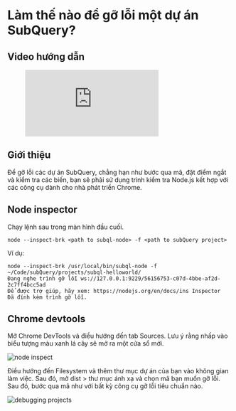 # Làm thế nào để gỡ lỗi một dự án SubQuery?

## Video hướng dẫn

<figure class="video_container">
  <iframe src="https://www.youtube.com/embed/6NlaO-YN2q4" frameborder="0" allowfullscreen="true"></iframe>
</figure>

## Giới thiệu

Để gỡ lỗi các dự án SubQuery, chẳng hạn như bước qua mã, đặt điểm ngắt và kiểm tra các biến, bạn sẽ phải sử dụng trình kiểm tra Node.js kết hợp với các công cụ dành cho nhà phát triển Chrome.

## Node inspector

Chạy lệnh sau trong màn hình đầu cuối.

```shell
node --inspect-brk <path to subql-node> -f <path to subQuery project>
```

Ví dụ:
```shell
node --inspect-brk /usr/local/bin/subql-node -f ~/Code/subQuery/projects/subql-helloworld/
Đang nghe trình gỡ lỗi ws://127.0.0.1:9229/56156753-c07d-4bbe-af2d-2c7ff4bcc5ad
Để được trợ giúp, hãy xem: https://nodejs.org/en/docs/ins Inspector
Đã đính kèm trình gỡ lỗi.
```

## Chrome devtools

Mở Chrome DevTools và điều hướng đến tab Sources. Lưu ý rằng nhấp vào biểu tượng màu xanh lá cây sẽ mở ra một cửa sổ mới.

![node inspect](/assets/img/node_inspect.png)

Điều hướng đến Filesystem và thêm thư mục dự án của bạn vào không gian làm việc. Sau đó, mở dist > thư mục ánh xạ và chọn mã bạn muốn gỡ lỗi. Sau đó, bước qua mã như với bất kỳ công cụ gỡ lỗi tiêu chuẩn nào.

![debugging projects](/assets/img/debugging_projects.png)
